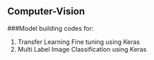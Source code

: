 ## Computer-Vision

###Model building codes for:

1. Transfer Learning Fine tuning using Keras
2. Multi Label Image Classification using Keras
